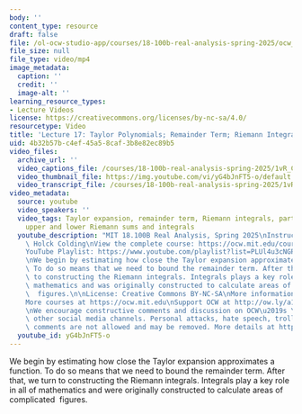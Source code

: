 ```yaml
---
body: ''
content_type: resource
draft: false
file: /ol-ocw-studio-app/courses/18-100b-real-analysis-spring-2025/ocw_18100b-lec17-2025apr17_360p_16_9.mp4
file_size: null
file_type: video/mp4
image_metadata:
  caption: ''
  credit: ''
  image-alt: ''
learning_resource_types:
- Lecture Videos
license: https://creativecommons.org/licenses/by-nc-sa/4.0/
resourcetype: Video
title: 'Lecture 17: Taylor Polynomials; Remainder Term; Riemann Integrals'
uid: 4b32b57b-c4ef-45a5-8caf-3b8e82ec89b5
video_files:
  archive_url: ''
  video_captions_file: /courses/18-100b-real-analysis-spring-2025/1vR_CufY3YtoaIjS7y7la1W57UW0ZGiU4_transcript.webvtt
  video_thumbnail_file: https://img.youtube.com/vi/yG4bJnFT5-o/default.jpg
  video_transcript_file: /courses/18-100b-real-analysis-spring-2025/1vR_CufY3YtoaIjS7y7la1W57UW0ZGiU4_transcript.pdf
video_metadata:
  source: youtube
  video_speakers: ''
  video_tags: Taylor expansion, remainder term, Riemann integrals, partition and sub-partition,
    upper and lower Riemann sums and integrals
  youtube_description: "MIT 18.100B Real Analysis, Spring 2025\nInstructor: Tobias\
    \ Holck Colding\nView the complete course: https://ocw.mit.edu/courses/18-100b-real-analysis-spring-2025/\n\
    YouTube Playlist: https://www.youtube.com/playlist?list=PLUl4u3cNGP62Ie7F_tTAhhXoX5_Cl8meG\n\
    \nWe begin by estimating how close the Taylor expansion approximates a function.\
    \ To do so means that we need to bound the remainder term. After that, we turn\
    \ to constructing the Riemann integrals. Integrals plays a key role in all of\
    \ mathematics and was originally constructed to calculate areas of complicated\
    \  figures.\n\nLicense: Creative Commons BY-NC-SA\nMore information at https://ocw.mit.edu/terms\n\
    More courses at https://ocw.mit.edu\nSupport OCW at http://ow.ly/a1If50zVRlQ\n\
    \nWe encourage constructive comments and discussion on OCW\u2019s YouTube and\
    \ other social media channels. Personal attacks, hate speech, trolling, and inappropriate\
    \ comments are not allowed and may be removed. More details at https://ocw.mit.edu/comments.\n"
  youtube_id: yG4bJnFT5-o
---
```

We begin by estimating how close the Taylor expansion approximates a function. To do so means that we need to bound the remainder term. After that, we turn to constructing the Riemann integrals. Integrals play a key role in all of mathematics and were originally constructed to calculate areas of complicated  figures.